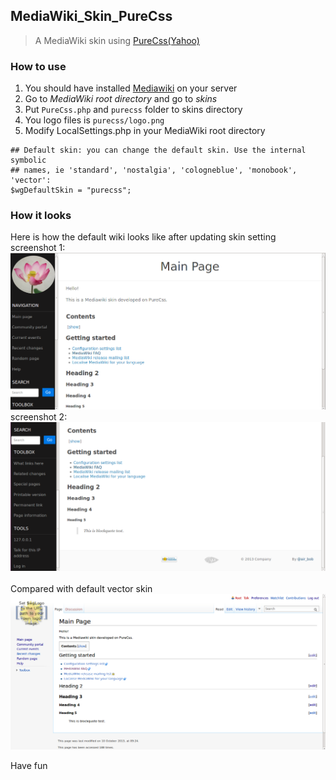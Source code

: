 ## MediaWiki_Skin_PureCss ##

> A MediaWiki skin using [PureCss(Yahoo)](http://purecss.io/)

### How to use ###
1. You should have installed [Mediawiki](http://www.mediawiki.org/wiki/MediaWiki) on your server<br>
2. Go to *MediaWiki root directory* and go to *skins*<br>
3. Put ```PureCss.php``` and ```purecss``` folder to skins directory<br>
4. You logo files is ```purecss/logo.png```
5. Modify LocalSettings.php in your MediaWiki root directory<br>

```lang="php"
## Default skin: you can change the default skin. Use the internal symbolic
## names, ie 'standard', 'nostalgia', 'cologneblue', 'monobook', 'vector':
$wgDefaultSkin = "purecss";

```



### How it looks ###

Here is how the default wiki looks like after updating skin setting<br>
screenshot 1: <br>
![](img/PureCss1.png) <br>
screenshot 2: <br>
![](img/PureCss2.png) <br>
<br>
Compared with default vector skin<br>
![](img/vector.png) <br>

Have fun 

